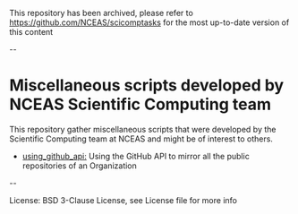 This repository has been archived, please refer to https://github.com/NCEAS/scicomptasks for the most up-to-date version of this content


--
# Miscellaneous scripts developed by NCEAS Scientific Computing team

This repository gather miscellaneous scripts that were developed by the Scientific Computing team at NCEAS and might be of interest to others.

- [using\_github\_api:](using_github_api/) Using the GitHub API to mirror all the public repositories of an Organization

--

License: BSD 3-Clause License, see License file for more info
